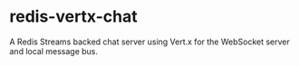 # redis-vertx-chat
A Redis Streams backed chat server using Vert.x for the WebSocket server and local message bus.
